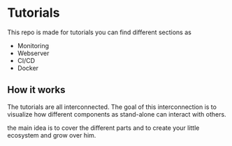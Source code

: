 # Tutorials
This repo is made for tutorials you can find different sections as

- Monitoring
- Webserver
- CI/CD
- Docker

## How it works

The tutorials are all interconnected. The goal of this interconnection is to visualize how different components as stand-alone can interact with others. 

the main idea is to cover the different parts and to create your little ecosystem and grow over him.


